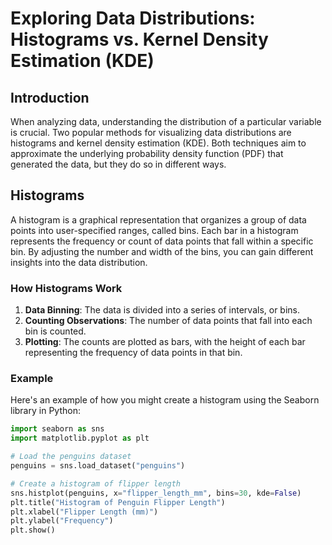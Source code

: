 # Exploring Data Distributions: Histograms vs. Kernel Density Estimation (KDE)

## Introduction

When analyzing data, understanding the distribution of a particular variable is crucial. Two popular methods for visualizing data distributions are histograms and kernel density estimation (KDE). Both techniques aim to approximate the underlying probability density function (PDF) that generated the data, but they do so in different ways.

## Histograms

A histogram is a graphical representation that organizes a group of data points into user-specified ranges, called bins. Each bar in a histogram represents the frequency or count of data points that fall within a specific bin. By adjusting the number and width of the bins, you can gain different insights into the data distribution.

### How Histograms Work

1. **Data Binning**: The data is divided into a series of intervals, or bins.
2. **Counting Observations**: The number of data points that fall into each bin is counted.
3. **Plotting**: The counts are plotted as bars, with the height of each bar representing the frequency of data points in that bin.

### Example

Here's an example of how you might create a histogram using the Seaborn library in Python:

```python
import seaborn as sns
import matplotlib.pyplot as plt

# Load the penguins dataset
penguins = sns.load_dataset("penguins")

# Create a histogram of flipper length
sns.histplot(penguins, x="flipper_length_mm", bins=30, kde=False)
plt.title("Histogram of Penguin Flipper Length")
plt.xlabel("Flipper Length (mm)")
plt.ylabel("Frequency")
plt.show()


